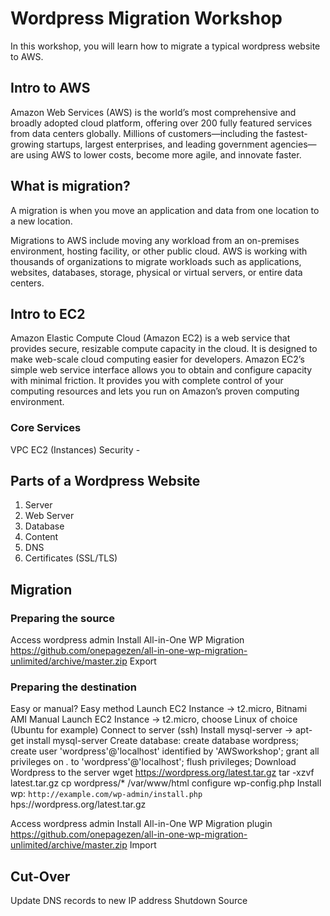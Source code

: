 
# Wordpress Migration Workshop
In this workshop, you will learn how to migrate a typical wordpress website to AWS.

## Intro to AWS

Amazon Web Services (AWS) is the world’s most comprehensive and broadly adopted cloud platform, offering over 200 fully featured services from data centers globally. Millions of customers—including the fastest-growing startups, largest enterprises, and leading government agencies—are using AWS to lower costs, become more agile, and innovate faster.

## What is migration?

A migration is when you move an application and data from one location to a new location.  

Migrations to AWS include moving any workload from an on-premises environment, hosting facility, or other public cloud. AWS is working with thousands of organizations to migrate workloads such as applications, websites, databases, storage, physical or virtual servers, or entire data centers.

## Intro to EC2

Amazon Elastic Compute Cloud (Amazon EC2) is a web service that provides secure, resizable compute capacity in the cloud. It is designed to make web-scale cloud computing easier for developers. Amazon EC2’s simple web service interface allows you to obtain and configure capacity with minimal friction. It provides you with complete control of your computing resources and lets you run on Amazon’s proven computing environment.

### Core Services
VPC
EC2 (Instances)
Security -

## Parts of a Wordpress Website

1. Server
2. Web Server
3. Database
4. Content
5. DNS
6. Certificates (SSL/TLS)

## Migration

### Preparing the source

Access wordpress admin
Install All-in-One WP Migration
https://github.com/onepagezen/all-in-one-wp-migration-unlimited/archive/master.zip
Export 


### Preparing the destination

Easy or manual?
Easy method
Launch EC2 Instance → t2.micro, Bitnami AMI
Manual
Launch EC2 Instance → t2.micro, choose Linux of choice (Ubuntu for example)
Connect to server (ssh)
Install mysql-server → 
apt-get install mysql-server
Create database: 
create database wordpress;
create user 'wordpress'@'localhost' identified by 'AWSworkshop';
grant all privileges on *.* to 'wordpress'@'localhost';
flush privileges;
Download Wordpress to the server
wget https://wordpress.org/latest.tar.gz
tar -xzvf latest.tar.gz
cp wordpress/* /var/www/html
configure wp-config.php
Install wp: `http://example.com/wp-admin/install.php`
 hps://wordpress.org/latest.tar.gz

Access wordpress admin
Install All-in-One WP Migration plugin
https://github.com/onepagezen/all-in-one-wp-migration-unlimited/archive/master.zip
Import

## Cut-Over

Update DNS records to new IP address
Shutdown Source

## 

## 





